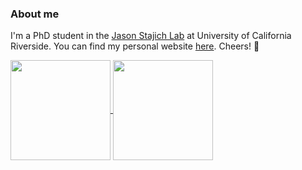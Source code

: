 ### About me

I'm a PhD student in the [Jason Stajich Lab](https://lab.stajich.org/) at University of California Riverside. You can find my personal website [here](https://g-gnome.github.io/). Cheers! 🌱

<a href="https://github.com/G-gnome/github-readme-stats">
  <img height=160 align="center" src="https://github-readme-stats.vercel.app/api?username=G-gnome&show_icons=true&rank_icon=github&theme=shadow_green)" />
</a>
<a href="https://github.com/anuraghazra/convoychat">
  <img height=160 align="center" src="https://github-readme-stats.vercel.app/api/top-langs/?username=G-gnome&hide=javascript,html,CSS,SCSS&layout=compact" />
</a>
<!--
**G-gnome/G-gnome** is a ✨ _special_ ✨ repository because its `README.md` (this file) appears on your GitHub profile.

Here are some ideas to get you started:

- 🔭 I’m currently working on ...
- 🌱 I’m currently learning ...
- 👯 I’m looking to collaborate on ...
- 🤔 I’m looking for help with ...
- 💬 Ask me about ...
- 📫 How to reach me: ...
- 😄 Pronouns: ...
- ⚡ Fun fact: ...
-->
